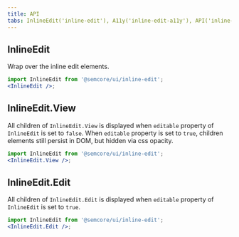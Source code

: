 ```yaml
---
title: API
tabs: InlineEdit('inline-edit'), A11y('inline-edit-a11y'), API('inline-edit-api'), Example('inline-edit-example'), Changelog('inline-edit-changelog')
---
```


## InlineEdit

Wrap over the inline edit elements.

```jsx
import InlineEdit from '@semcore/ui/inline-edit';
<InlineEdit />;
```

<script setup>
  import { data as types } from '../../../builder/typings/types.data.ts'
</script>

<TypesView type="InlineEditProps" :types={...types} />

## InlineEdit.View

All children of `InlineEdit.View` is displayed when `editable` property of `InlineEdit` is set to `false`. When `editable` property is set to `true`, children elements still persist in DOM, but hidden via css opacity.

```jsx
import InlineEdit from '@semcore/ui/inline-edit';
<InlineEdit.View />;
```

## InlineEdit.Edit

All children of `InlineEdit.Edit` is displayed when `editable` property of `InlineEdit` is set to `true`.

```jsx
import InlineEdit from '@semcore/ui/inline-edit';
<InlineEdit.Edit />;
```
